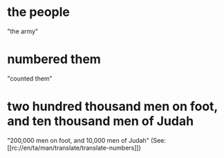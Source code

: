 # the people

"the army"

# numbered them

"counted them"

# two hundred thousand men on foot, and ten thousand men of Judah

"200,000 men on foot, and 10,000 men of Judah" (See: [[rc://en/ta/man/translate/translate-numbers]])

